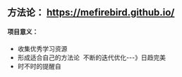  方法论： https://mefirebird.github.io/
 ----

#### 项目意义：
* 收集优秀学习资源
* 形成适合自己的方法论  不断的迭代优化---》日趋完美
* 时不时的提醒自
